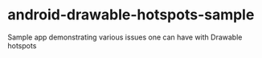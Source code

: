 # android-drawable-hotspots-sample
Sample app demonstrating various issues one can have with Drawable hotspots

